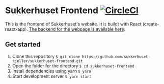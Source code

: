 Sukkerhuset Frontend [![CircleCI](https://circleci.com/gh/sukkerhuset-kjeller/sukkerhuset-frontend/tree/master.svg?style=shield)](https://circleci.com/gh/sukkerhuset-kjeller/sukkerhuset-frontend/tree/master)
=================

This is the frontend of Sukkerhuset's website. It is buildt with React (create-react-app).
[The backend for the webpage is available here](https://github.com/sukkerhuset-kjeller/sukkerhuset-backend).

## Get started

1. Clone this repository `$ git clone https://github.com/sukkerhuset-kjeller/sukkerhuset-frontend.git`
2. Open the folder for the directory `$ cd sukkerhuset-frontend`
3. Install dependencies using yarn `$ yarn`
4. Start development server `$ yarn start`